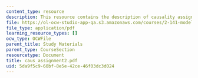 ```yaml
---
content_type: resource
description: This resource contains the description of causality assignment.
file: https://ol-ocw-studio-app-qa.s3.amazonaws.com/courses/2-141-modeling-and-simulation-of-dynamic-systems-fall-2006/5da9f5c960bf8e5e42ce46f03dc3d024_caus_assignment2.pdf
file_type: application/pdf
learning_resource_types: []
ocw_type: OCWFile
parent_title: Study Materials
parent_type: CourseSection
resourcetype: Document
title: caus_assignment2.pdf
uid: 5da9f5c9-60bf-8e5e-42ce-46f03dc3d024
---
```

